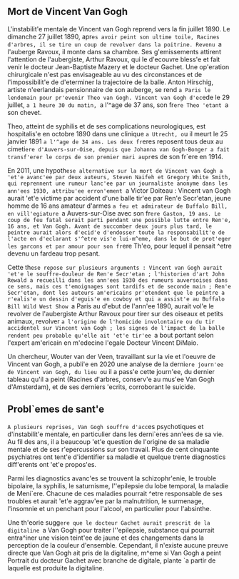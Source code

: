 ## Mort de Vincent Van Gogh

L'instabilit'e mentale de Vincent van Gogh reprend vers la fin juillet 1890. Le dimanche 27 juillet 1890, apr`es avoir peint son ultime toile, Racines d'arbres, il se tire un coup de revolver dans la poitrine. Revenu `a l'auberge Ravoux, il monte dans sa chambre. Ses g'emissements attirent l'attention de l'aubergiste, Arthur Ravoux, qui le d'ecouvre bless'e et fait venir le docteur Jean-Baptiste Mazery et le docteur Gachet. Une op'eration chirurgicale n'est pas envisageable au vu des circonstances et de l'impossibilit'e de d'eterminer la trajectoire de la balle. Anton Hirschig, artiste n'eerlandais pensionnaire de son auberge, se rend `a Paris le lendemain pour pr'evenir Theo van Gogh. Vincent van Gogh d'ec`ede le 29 juillet, `a 1 heure 30 du matin, `a l'^age de 37 ans, son fr`ere Theo 'etant `a son chevet.

Theo, atteint de syphilis et de ses complications neurologiques, est hospitalis'e en octobre 1890 dans une clinique `a Utrecht, o`u il meurt le 25 janvier 1891 `a l'^age de 34 ans. Les deux fr`eres reposent tous deux au cimeti`ere d'Auvers-sur-Oise, depuis que Johanna van Gogh-Bonger a fait transf'erer le corps de son premier mari aupr`es de son fr`ere en 1914.

En 2011, une hypoth`ese alternative sur la mort de Vincent van Gogh a 'et'e avanc'ee par deux auteurs, Steven Naifeh et Gregory White Smith, qui reprennent une rumeur lanc'ee par un journaliste anonyme dans les ann'ees 1930, attribu'ee erron'ement `a Victor Doiteau : Vincent van Gogh aurait 'et'e victime par accident d'une balle tir'ee par Ren'e Secr'etan, jeune homme de 16 ans amateur d'armes `a feu et admirateur de Buffalo Bill, en vill'egiature `a Auvers-sur-Oise avec son fr`ere Gaston, 19 ans. Le coup de feu fatal serait parti pendant une possible lutte entre Ren'e, 16 ans, et Van Gogh. Avant de succomber deux jours plus tard, le peintre aurait alors d'ecid'e d'endosser toute la responsabilit'e de l'acte en d'eclarant s'^etre vis'e lui-m^eme, dans le but de prot'eger les garcons et par amour pour son fr`ere Th'eo, pour lequel il pensait ^etre devenu un fardeau trop pesant.

Cette th`ese repose sur plusieurs arguments : Vincent van Gogh aurait 'et'e le souffre-douleur de Ren'e Secr'etan ; l'historien d'art John Rewald a recueilli dans les ann'ees 1930 des rumeurs auversoises dans ce sens, mais ces t'emoignages sont tardifs et de seconde main ; Ren'e Secr'etan, dont les auteurs am'ericains pr'etendent que le peintre a r'ealis'e un dessin d'eguis'e en cowboy et qui a assist'e au Buffalo Bill Wild West Show `a Paris au d'ebut de l'ann'ee 1890, aurait vol'e le revolver de l'aubergiste Arthur Ravoux pour tirer sur des oiseaux et petits animaux, revolver `a l'origine de l'homicide involontaire ou du tir accidentel sur Vincent van Gogh ; les signes de l'impact de la balle rendent peu probable qu'elle ait 'et'e tir'ee `a bout portant selon l'expert am'ericain en m'edecine l'egale Docteur Vincent DiMaio.

Un chercheur, Wouter van der Veen, travaillant sur la vie et l'oeuvre de Vincent van Gogh, a publi'e en 2020 une analyse de la derni`ere journ'ee de Vincent van Gogh, du lieu o`u il a pass'e cette journ'ee, du dernier tableau qu'il a peint (Racines d'arbres, conserv'e au mus'ee Van Gogh d'Amsterdam), et de ses derniers 'ecrits, corroborant le suicide.

## Probl`emes de sant'e

`A plusieurs reprises, Van Gogh souffre d'acc`es psychotiques et d'instabilit'e mentale, en particulier dans les derni`eres ann'ees de sa vie. Au fil des ans, il a beaucoup 'et'e question de l'origine de sa maladie mentale et de ses r'epercussions sur son travail. Plus de cent cinquante psychiatres ont tent'e d'identifier sa maladie et quelque trente diagnostics diff'erents ont 'et'e propos'es.

Parmi les diagnostics avanc'es se trouvent la schizophr'enie, le trouble bipolaire, la syphilis, le saturnisme, l''epilepsie du lobe temporal, la maladie de Meni`ere. Chacune de ces maladies pourrait ^etre responsable de ses troubles et aurait 'et'e aggrav'ee par la malnutrition, le surmenage, l'insomnie et un penchant pour l'alcool, en particulier pour l'absinthe.

Une th'eorie sugg`ere que le docteur Gachet aurait prescrit de la digitaline `a Van Gogh pour traiter l''epilepsie, substance qui pourrait entra^iner une vision teint'ee de jaune et des changements dans la perception de la couleur d'ensemble. Cependant, il n'existe aucune preuve directe que Van Gogh ait pris de la digitaline, m^eme si Van Gogh a peint Portrait du docteur Gachet avec branche de digitale, plante `a partir de laquelle est produite la digitaline.